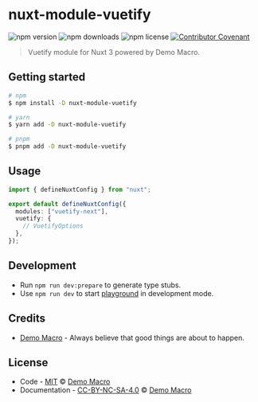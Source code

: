 # nuxt-module-vuetify

![npm version](https://img.shields.io/npm/v/nuxt-module-vuetify)
![npm downloads](https://img.shields.io/npm/dw/nuxt-module-vuetify)
![npm license](https://img.shields.io/npm/l/nuxt-module-vuetify)
[![Contributor Covenant](https://img.shields.io/badge/Contributor%20Covenant-2.1-4baaaa.svg)](https://www.contributor-covenant.org/version/2/1/code_of_conduct/)

> Vuetify module for Nuxt 3 powered by Demo Macro.

## Getting started

```bash
# npm
$ npm install -D nuxt-module-vuetify

# yarn
$ yarn add -D nuxt-module-vuetify

# pnpm
$ pnpm add -D nuxt-module-vuetify
```

## Usage

```ts
import { defineNuxtConfig } from "nuxt";

export default defineNuxtConfig({
  modules: ["vuetify-next"],
  vuetify: {
    // VuetifyOptions
  },
});
```

## Development

- Run `npm run dev:prepare` to generate type stubs.
- Use `npm run dev` to start [playground](./playground) in development mode.

## Credits

- [Demo Macro](https://github.com/DemoMacro) - Always believe that good things are about to happen.

## License

- Code - [MIT](LICENSE) &copy; [Demo Macro](https://imst.xyz/)
- Documentation - [CC-BY-NC-SA-4.0](https://creativecommons.org/licenses/by-nc-sa/4.0/) &copy; [Demo Macro](https://imst.xyz/)
